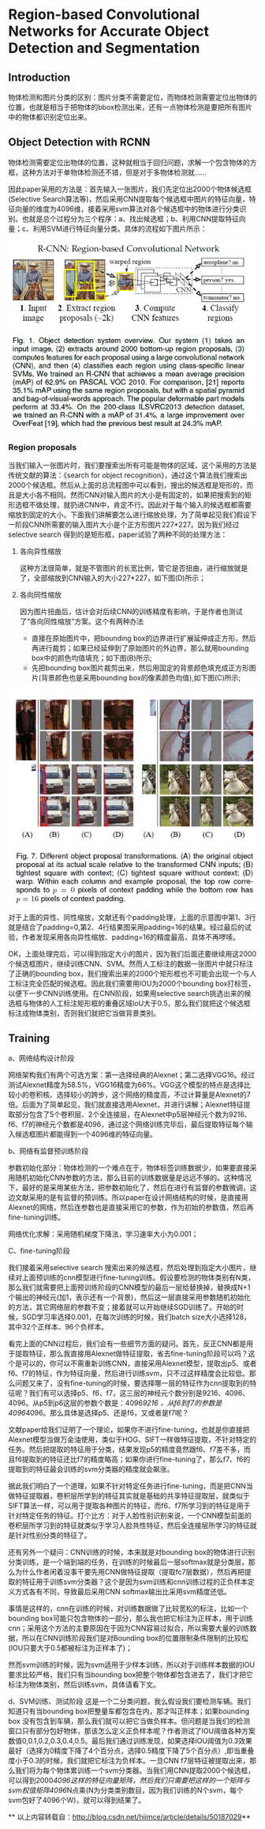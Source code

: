 # Region-based Convolutional Networks for Accurate Object Detection and Segmentation

## Introduction
物体检测和图片分类的区别：图片分类不需要定位，而物体检测需要定位出物体的位置，也就是相当于把物体的bbox检测出来，还有一点物体检测是要把所有图片中的物体都识别定位出来。

## Object Detection with RCNN

物体检测需要定位出物体的位置，这种就相当于回归问题，求解一个包含物体的方框，这种方法对于单物体检测还不错，但是对于多物体检测就……

因此paper采用的方法是：首先输入一张图片，我们先定位出2000个物体候选框(Selective Search算法等)，然后采用CNN提取每个候选框中图片的特征向量，特征向量的维度为4096维，接着采用svm算法对各个候选框中的物体进行分类识别。也就是总个过程分为三个程序：a、找出候选框；b、利用CNN提取特征向量；c、利用SVM进行特征向量分类。具体的流程如下图片所示：

![](../img/region-based_convolutional_networks_for_accurate_object_detection_and_segmentation/figure_1.png)

### Region proposals

当我们输入一张图片时，我们要搜索出所有可能是物体的区域，这个采用的方法是传统文献的算法：《search for object recognition》，通过这个算法我们搜索出2000个候选框。然后从上面的总流程图中可以看到，搜出的候选框是矩形的，而且是大小各不相同。然而CNN对输入图片的大小是有固定的，如果把搜索到的矩形选框不做处理，就扔进CNN中，肯定不行。因此对于每个输入的候选框都需要缩放到固定的大小。下面我们讲解要怎么进行缩放处理，为了简单起见我们假设下一阶段CNN所需要的输入图片大小是个正方形图片227*227。因为我们经过selective search 得到的是矩形框，paper试验了两种不同的处理方法：

1. 各向异性缩放

	这种方法很简单，就是不管图片的长宽比例，管它是否扭曲，进行缩放就是了，全部缩放到CNN输入的大小227*227，如下图(D)所示；

2. 各向同性缩放

	因为图片扭曲后，估计会对后续CNN的训练精度有影响，于是作者也测试了“各向同性缩放”方案。这个有两种办法
	- 直接在原始图片中，把bounding box的边界进行扩展延伸成正方形，然后再进行裁剪；如果已经延伸到了原始图片的外边界，那么就用bounding box中的颜色均值填充；如下图(B)所示;
	- 先把bounding box图片裁剪出来，然后用固定的背景颜色填充成正方形图片(背景颜色也是采用bounding box的像素颜色均值),如下图(C)所示; 

![](../img/region-based_convolutional_networks_for_accurate_object_detection_and_segmentation/figure_7.png)

对于上面的异性、同性缩放，文献还有个padding处理，上面的示意图中第1、3行就是结合了padding=0,第2、4行结果图采用padding=16的结果。经过最后的试验，作者发现采用各向异性缩放、padding=16的精度最高，具体不再啰嗦。

OK，上面处理完后，可以得到指定大小的图片，因为我们后面还要继续用这2000个候选框图片，继续训练CNN、SVM。然而人工标注的数据一张图片中就只标注了正确的bounding box，我们搜索出来的2000个矩形框也不可能会出现一个与人工标注完全匹配的候选框。因此我们需要用IOU为2000个bounding box打标签，以便下一步CNN训练使用。在CNN阶段，如果用selective search挑选出来的候选框与物体的人工标注矩形框的重叠区域IoU大于0.5，那么我们就把这个候选框标注成物体类别，否则我们就把它当做背景类别。

## Training

a、网络结构设计阶段

网络架构我们有两个可选方案：第一选择经典的Alexnet；第二选择VGG16。经过测试Alexnet精度为58.5%，VGG16精度为66%。VGG这个模型的特点是选择比较小的卷积核、选择较小的跨步，这个网络的精度高，不过计算量是Alexnet的7倍。后面为了简单起见，我们就直接选用Alexnet，并进行讲解；Alexnet特征提取部分包含了5个卷积层、2个全连接层，在Alexnet中p5层神经元个数为9216、 f6、f7的神经元个数都是4096，通过这个网络训练完毕后，最后提取特征每个输入候选框图片都能得到一个4096维的特征向量。

b、网络有监督预训练阶段

参数初始化部分：物体检测的一个难点在于，物体标签训练数据少，如果要直接采用随机初始化CNN参数的方法，那么目前的训练数据量是远远不够的。这种情况下，最好的是采用某些方法，把参数初始化了，然后在进行有监督的参数微调，这边文献采用的是有监督的预训练。所以paper在设计网络结构的时候，是直接用Alexnet的网络，然后连参数也是直接采用它的参数，作为初始的参数值，然后再fine-tuning训练。

网络优化求解：采用随机梯度下降法，学习速率大小为0.001；

C、fine-tuning阶段


我们接着采用selective search 搜索出来的候选框，然后处理到指定大小图片，继续对上面预训练的cnn模型进行fine-tuning训练。假设要检测的物体类别有N类，那么我们就需要把上面预训练阶段的CNN模型的最后一层给替换掉，替换成N+1个输出的神经元(加1，表示还有一个背景)，然后这一层直接采用参数随机初始化的方法，其它网络层的参数不变；接着就可以开始继续SGD训练了。开始的时候，SGD学习率选择0.001，在每次训练的时候，我们batch size大小选择128，其中32个正样本、96个负样本。

看完上面的CNN过程后，我们会有一些细节方面的疑问。首先，反正CNN都是用于提取特征，那么我直接用Alexnet做特征提取，省去fine-tuning阶段可以吗？这个是可以的，你可以不需重新训练CNN，直接采用Alexnet模型，提取出p5、或者f6、f7的特征，作为特征向量，然后进行训练svm，只不过这样精度会比较低。那么问题又来了，没有fine-tuning的时候，要选择哪一层的特征作为cnn提取到的特征呢？我们有可以选择p5、f6、f7，这三层的神经元个数分别是9216、4096、4096。从p5到p6这层的参数个数是：4096*9216 ，从f6到f7的参数是4096*4096。那么具体是选择p5、还是f6，又或者是f7呢？

文献paper给我们证明了一个理论，如果你不进行fine-tuning，也就是你直接把Alexnet模型当做万金油使用，类似于HOG、SIFT一样做特征提取，不针对特定的任务。然后把提取的特征用于分类，结果发现p5的精度竟然跟f6、f7差不多，而且f6提取到的特征还比f7的精度略高；如果你进行fine-tuning了，那么f7、f6的提取到的特征最会训练的svm分类器的精度就会飙涨。

据此我们明白了一个道理，如果不针对特定任务进行fine-tuning，而是把CNN当做特征提取器，卷积层所学到的特征其实就是基础的共享特征提取层，就类似于SIFT算法一样，可以用于提取各种图片的特征，而f6、f7所学习到的特征是用于针对特定任务的特征。打个比方：对于人脸性别识别来说，一个CNN模型前面的卷积层所学习到的特征就类似于学习人脸共性特征，然后全连接层所学习的特征就是针对性别分类的特征了。


还有另外一个疑问：CNN训练的时候，本来就是对bounding box的物体进行识别分类训练，是一个端到端的任务，在训练的时候最后一层softmax就是分类层，那么为什么作者闲着没事干要先用CNN做特征提取（提取fc7层数据），然后再把提取的特征用于训练svm分类器？这个是因为svm训练和cnn训练过程的正负样本定义方式各有不同，导致最后采用CNN softmax输出比采用svm精度还低。

事情是这样的，cnn在训练的时候，对训练数据做了比较宽松的标注，比如一个bounding box可能只包含物体的一部分，那么我也把它标注为正样本，用于训练cnn；采用这个方法的主要原因在于因为CNN容易过拟合，所以需要大量的训练数据，所以在CNN训练阶段我们是对Bounding box的位置限制条件限制的比较松(IOU只要大于0.5都被标注为正样本了)；

然而svm训练的时候，因为svm适用于少样本训练，所以对于训练样本数据的IOU要求比较严格，我们只有当bounding box把整个物体都包含进去了，我们才把它标注为物体类别，然后训练svm，具体请看下文。

d、SVM训练、测试阶段
这是一个二分类问题，我么假设我们要检测车辆。我们知道只有当bounding box把整量车都包含在内，那才叫正样本；如果bounding box 没有包含到车辆，那么我们就可以把它当做负样本。但问题是当我们的检测窗口只有部分包好物体，那该怎么定义正负样本呢？作者测试了IOU阈值各种方案数值0,0.1,0.2,0.3,0.4,0.5。最后我们通过训练发现，如果选择IOU阈值为0.3效果最好（选择为0精度下降了4个百分点，选择0.5精度下降了5个百分点）,即当重叠度小于0.3的时候，我们就把它标注为负样本。一旦CNN f7层特征被提取出来，那么我们将为每个物体累训练一个svm分类器。当我们用CNN提取2000个候选框，可以得到2000*4096这样的特征向量矩阵，然后我们只需要把这样的一个矩阵与svm权值矩阵4096*N点乘(N为分类类别数目，因为我们训练的N个svm，每个svm包好了4096个W)，就可以得到结果了。

**
以上内容转载自：http://blog.csdn.net/hjimce/article/details/50187029**


